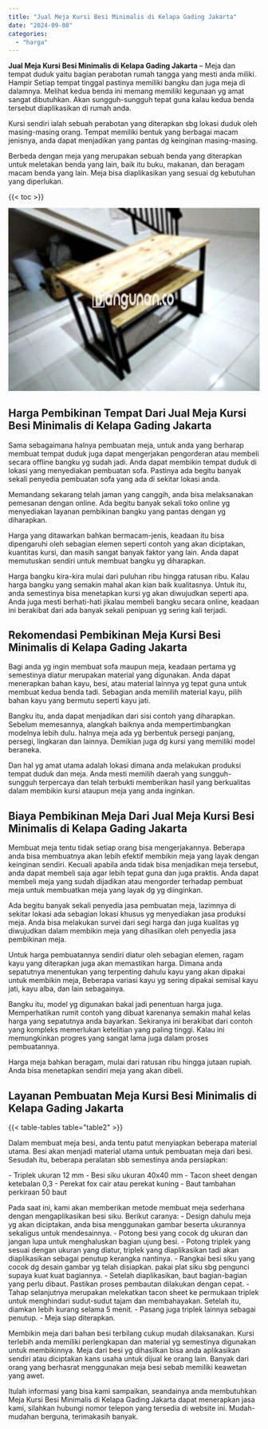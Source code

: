 ```yaml
---
title: "Jual Meja Kursi Besi Minimalis di Kelapa Gading Jakarta"
date: "2024-09-08"
categories: 
  - "harga"
---
```


**Jual Meja Kursi Besi Minimalis di Kelapa Gading Jakarta** – Meja dan tempat duduk yaitu bagian perabotan rumah tangga yang mesti anda miliki. Hampir Setiap tempat tinggal pastinya memiliki bangku dan juga meja di dalamnya. Melihat kedua benda ini memang memiliki kegunaan yg amat sangat dibutuhkan. Akan sungguh-sungguh tepat guna kalau kedua benda tersebut diaplikasikan di rumah anda.

Kursi sendiri ialah sebuah perabotan yang diterapkan sbg lokasi duduk oleh masing-masing orang. Tempat memiliki bentuk yang berbagai macam jenisnya, anda dapat menjadikan yang pantas dg keinginan masing-masing.

Berbeda dengan meja yang merupakan sebuah benda yang diterapkan untuk meletakan benda yang lain, baik itu buku, makanan, dan beragam macam benda yang lain. Meja bisa diaplikasikan yang sesuai dg kebutuhan yang diperlukan.

{{< toc >}}

![Jual Meja Kursi Besi Minimalis di Kelapa Gading Jakarta](/images/jual-meja-besi-murah22.png)

## Harga Pembikinan Tempat Dari Jual Meja Kursi Besi Minimalis di Kelapa Gading Jakarta

Sama sebagaimana halnya pembuatan meja, untuk anda yang berharap membuat tempat duduk juga dapat mengerjakan pengorderan atau membeli secara offline bangku yg sudah jadi. Anda dapat membikin tempat duduk di lokasi yang menyediakan pembuatan sofa. Pastinya ada begitu banyak sekali penyedia pembuatan sofa yang ada di sekitar lokasi anda.

Memandang sekarang telah jaman yang canggih, anda bisa melaksanakan pemesanan dengan online. Ada begitu banyak sekali toko online yg menyediakan layanan pembikinan bangku yang pantas dengan yg diharapkan.

Harga yang ditawarkan bahkan bermacam-jenis, keadaan itu bisa dipengaruhi oleh sebagian elemen seperti contoh yang akan diciptakan, kuantitas kursi, dan masih sangat banyak faktor yang lain. Anda dapat memutuskan sendiri untuk membuat bangku yg diharapkan.

Harga bangku kira-kira mulai dari puluhan ribu hingga ratusan ribu. Kalau harga bangku yang semakin mahal akan kian baik kualitasnya. Untuk itu, anda semestinya bisa menetapkan kursi yg akan diwujudkan seperti apa. Anda juga mesti berhati-hati jikalau membeli bangku secara online, keadaan ini berakibat dari ada banyak sekali penipuan yg sering kali terjadi.

## Rekomendasi Pembikinan Meja Kursi Besi Minimalis di Kelapa Gading Jakarta

Bagi anda yg ingin membuat sofa maupun meja, keadaan pertama yg semestinya diatur merupakan material yang digunakan. Anda dapat menerapkan bahan kayu, besi, atau material lainnya yg tepat guna untuk membuat kedua benda tadi. Sebagian anda memilih material kayu, pilih bahan kayu yang bermutu seperti kayu jati.

Bangku itu, anda dapat menjadikan dari sisi contoh yang diharapkan. Sebelum memesannya, alangkah baiknya anda mempertimbangkan modelnya lebih dulu. halnya meja ada yg berbentuk persegi panjang, persegi, lingkaran dan lainnya. Demikian juga dg kursi yang memiliki model beraneka.

Dan hal yg amat utama adalah lokasi dimana anda melakukan produksi tempat duduk dan meja. Anda mesti memilih daerah yang sungguh-sungguh terpercaya dan telah terbukti memberikan hasil yang berkualitas dalam membikin kursi ataupun meja yang anda inginkan.

## Biaya Pembikinan Meja Dari Jual Meja Kursi Besi Minimalis di Kelapa Gading Jakarta

Membuat meja tentu tidak setiap orang bisa mengerjakannya. Beberapa anda bisa membuatnya akan lebih efektif membikin meja yang layak dengan keinginan sendiri. Kecuali apabila anda tidak bisa menjadikan meja tersebut, anda dapat membeli saja agar lebih tepat guna dan juga praktis. Anda dapat membeli meja yang sudah dijadikan atau mengorder terhadap pembuat meja untuk membuatkan meja yang layak dg yg diinginkan.

Ada begitu banyak sekali penyedia jasa pembuatan meja, lazimnya di sekitar lokasi ada sebagian lokasi khusus yg menyediakan jasa produksi meja. Anda bisa melakukan survei dari segi harga dan juga kualitas yg diwujudkan dalam membikin meja yang dihasilkan oleh penyedia jasa pembikinan meja.

Untuk harga pembuatannya sendiri diatur oleh sebagian elemen, ragam kayu yang diterapkan juga akan memastikan harga. Dimana anda sepatutnya menentukan yang terpenting dahulu kayu yang akan dipakai untuk membikin meja, Beberapa variasi kayu yg sering dipakai semisal kayu jati, kayu alba, dan lain sebagainya.

Bangku itu, model yg digunakan bakal jadi penentuan harga juga. Memperhatikan rumit contoh yang dibuat karenanya semakin mahal kelas harga yang sepatutnya anda bayarkan. Sekiranya ini berakibat dari contoh yang kompleks memerlukan ketelitian yang paling tinggi. Kalau ini memungkinkan progres yang sangat lama juga dalam proses pembuatannya.

Harga meja bahkan beragam, mulai dari ratusan ribu hingga jutaan rupiah. Anda bisa menetapkan sendiri meja yang akan dibeli.

## Layanan Pembuatan Meja Kursi Besi Minimalis di Kelapa Gading Jakarta

{{< table-tables table="table2" >}}

Dalam membuat meja besi, anda tentu patut menyiapkan beberapa material utama. Besi akan menjadi material utama untuk pembuatan meja dari besi. Sesudah itu, beberapa peralatan sbb semestinya anda persiapkan:

\- Triplek ukuran 12 mm - Besi siku ukuran 40x40 mm - Tacon sheet dengan ketebalan 0,3 - Perekat fox cair atau perekat kuning - Baut tambahan perkiraan 50 baut

Pada saat ini, kami akan memberikan metode membuat meja sederhana dengan mengaplikasikan besi siku. Berikut caranya: - Design dahulu meja yg akan diciptakan, anda bisa menggunakan gambar beserta ukurannya sekaligus untuk mendesainnya. - Potong besi yang cocok dg ukuran dan jangan lupa untuk menghaluskan bagian ujung besi. - Potong triplek yang sesuai dengan ukuran yang diatur, triplek yang diaplikasikan tadi akan diaplikasikan sebagai penutup kerangka nantinya. - Rangkai besi siku yang cocok dg desain gambar yg telah disiapkan. pakai plat siku sbg pengunci supaya kuat kuat bagiannya. - Setelah diaplikasikan, baut bagian-bagian yang perlu dibaut. Pastikan proses pembautan dilakukan dengan cepat. - Tahap selanjutnya merupakan melekatkan tacon sheet ke permukaan triplek untuk menghindari sudut-sudut tajam dan membahayakan. Setelah itu, diamkan lebih kurang selama 5 menit. - Pasang juga triplek lainnya sebagai penutup. - Meja siap diterapkan.

Membikin meja dari bahan besi terbilang cukup mudah dilaksanakan. Kursi terlebih anda memiliki perlengkapan dan material yg semestinya digunakan untuk membikinnya. Meja dari besi yg dihasilkan bisa anda aplikasikan sendiri atau diciptakan kans usaha untuk dijual ke orang lain. Banyak dari orang yang berhasrat menggunakan meja besi sebab memiliki keawetan yang awet.

Itulah informasi yang bisa kami sampaikan, seandainya anda membutuhkan Meja Kursi Besi Minimalis di Kelapa Gading Jakarta dapat menerapkan jasa kami, silahkan hubungi nomor telepon yang tersedia di website ini. Mudah-mudahan berguna, terimakasih banyak.
